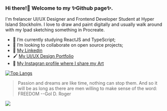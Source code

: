 ### Hi there!👋 Welcome to my ✨Github page✨. 

I'm frelancer UI/UX Designer and Frontend Developer Student at Hyper Island Stockholm.
I love to draw and paint digitally and usually walk around with my Ipad sketching something in Procreate.

- 🌱 I’m currently studying ReactJS and TypeScript;
- 👯 I’m looking to collaborate on open source projects;
- 👜 [My Linkedin](https://www.linkedin.com/in/bilianemoreira/)
- 🖌  [My UI/UX Design Portfolio](https://bilianemoreira.com/)
- 🎨  [My Instagran profile where I share my Art](https://www.instagram.com/anymords/)


[![Top Langs](https://github-readme-stats.vercel.app/api/top-langs/?username=bilianemoreira&layout=compact&hide=ruby&theme=midnight-purple&show_icons=true)](https://github.com/bilianemoreira/bilianemoreira)


> Passion and dreams are like time, nothing can stop them.
And so it will be as long as there are men willing to make sense of the word:
FREEDOM --Gol D. Roger


<img src="https://github.com/bilianemoreira/snakegit/blob/2f228f334dae9745fe8f9c61efe6ebfb0d3cf9c6/svg">

